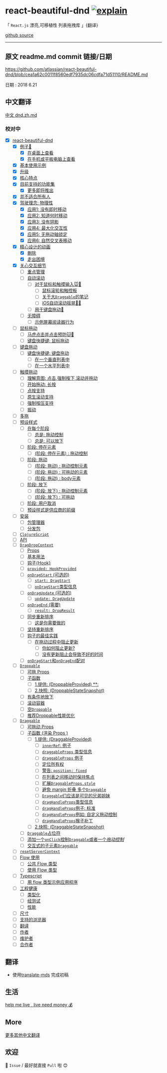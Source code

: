 # react-beautiful-dnd [![explain](http://llever.com/explain.svg)](https://github.com/chinanf-boy/Source-Explain)

「 `React.js` 漂亮,可移植性 列表拖拽库 」{翻译}

[github source](https://github.com/atlassian/react-beautiful-dnd)

---

## 原文 readme.md commit 链接/日期

https://github.com/atlassian/react-beautiful-dnd/blob/cea1a62c0011f8560edf7935dc06cdfa71d51110/README.md

日期 : 2018 6.21

## 中文翻译

[中文 dnd.zh.md](./dnd.zh.md)

### 校对中

- [x] [react-beautiful-dnd](./dnd.zh.md#react-beautiful-dnd)
  - [x] [例子🎉](./dnd.zh.md#%E4%BE%8B%E5%AD%90)
    - [x] [在桌面上查看](./dnd.zh.md#%E5%9C%A8%E6%A1%8C%E9%9D%A2%E4%B8%8A%E6%9F%A5%E7%9C%8B)
    - [x] [在手机或平板电脑上查看](./dnd.zh.md#%E5%9C%A8%E6%89%8B%E6%9C%BA%E6%88%96%E5%B9%B3%E6%9D%BF%E7%94%B5%E8%84%91%E4%B8%8A%E6%9F%A5%E7%9C%8B)
  - [x] [基本使用示例](./dnd.zh.md#%E5%9F%BA%E6%9C%AC%E4%BD%BF%E7%94%A8%E7%A4%BA%E4%BE%8B)
  - [x] [升级](./dnd.zh.md#%E5%8D%87%E7%BA%A7)
  - [x] [核心特点](./dnd.zh.md#%E6%A0%B8%E5%BF%83%E7%89%B9%E7%82%B9)
  - [x] [目前支持的功能集](./dnd.zh.md#%E7%9B%AE%E5%89%8D%E6%94%AF%E6%8C%81%E7%9A%84%E5%8A%9F%E8%83%BD%E9%9B%86)
    - [x] [更多即将推出](./dnd.zh.md#%E6%9B%B4%E5%A4%9A%E5%8D%B3%E5%B0%86%E6%8E%A8%E5%87%BA)
  - [x] [并不适合所有人](./dnd.zh.md#%E5%B9%B6%E4%B8%8D%E9%80%82%E5%90%88%E6%89%80%E6%9C%89%E4%BA%BA)
  - [x] [驾驶理念: 物理性](./dnd.zh.md#%E9%A9%BE%E9%A9%B6%E7%90%86%E5%BF%B5-%E7%89%A9%E7%90%86%E6%80%A7)
    - [x] [应用1: 没有即时移动](./dnd.zh.md#%E5%BA%94%E7%94%A81-%E6%B2%A1%E6%9C%89%E5%8D%B3%E6%97%B6%E7%A7%BB%E5%8A%A8)
    - [x] [应用2: 知道何时移动](./dnd.zh.md#%E5%BA%94%E7%94%A82-%E7%9F%A5%E9%81%93%E4%BD%95%E6%97%B6%E7%A7%BB%E5%8A%A8)
    - [x] [应用3: 没有阴影](./dnd.zh.md#%E5%BA%94%E7%94%A83-%E6%B2%A1%E6%9C%89%E9%98%B4%E5%BD%B1)
    - [x] [应用4: 最大化交互性](./dnd.zh.md#%E5%BA%94%E7%94%A84-%E6%9C%80%E5%A4%A7%E5%8C%96%E4%BA%A4%E4%BA%92%E6%80%A7)
    - [x] [应用5: 无拖动轴锁定](./dnd.zh.md#%E5%BA%94%E7%94%A85-%E6%97%A0%E6%8B%96%E5%8A%A8%E8%BD%B4%E9%94%81%E5%AE%9A)
    - [x] [应用6: 自然交叉表移动](./dnd.zh.md#%E5%BA%94%E7%94%A86-%E8%87%AA%E7%84%B6%E4%BA%A4%E5%8F%89%E8%A1%A8%E7%A7%BB%E5%8A%A8)
  - [x] [精心设计的动画](./dnd.zh.md#%E7%B2%BE%E5%BF%83%E8%AE%BE%E8%AE%A1%E7%9A%84%E5%8A%A8%E7%94%BB)
    - [x] [删除](./dnd.zh.md#%E5%88%A0%E9%99%A4)
    - [x] [走出困境](./dnd.zh.md#%E8%B5%B0%E5%87%BA%E5%9B%B0%E5%A2%83)
  - [x] [关心交互细节](./dnd.zh.md#%E5%85%B3%E5%BF%83%E4%BA%A4%E4%BA%92%E7%BB%86%E8%8A%82)
    - [ ] [重点管理](./dnd.zh.md#%E9%87%8D%E7%82%B9%E7%AE%A1%E7%90%86)
    - [ ] [自动滚动](./dnd.zh.md#%E8%87%AA%E5%8A%A8%E6%BB%9A%E5%8A%A8)
      - [ ] [对于鼠标和触摸输入🐭📱](./dnd.zh.md#%E5%AF%B9%E4%BA%8E%E9%BC%A0%E6%A0%87%E5%92%8C%E8%A7%A6%E6%91%B8%E8%BE%93%E5%85%A5)
        - [ ] [鼠标滚轮和触控板](./dnd.zh.md#%E9%BC%A0%E6%A0%87%E6%BB%9A%E8%BD%AE%E5%92%8C%E8%A7%A6%E6%8E%A7%E6%9D%BF)
        - [ ] [关于大`Draggable`的笔记](./dnd.zh.md#%E5%85%B3%E4%BA%8E%E5%A4%A7draggable%E7%9A%84%E7%AC%94%E8%AE%B0)
        - [ ] [iOS自动滚动摇晃📱🤕](./dnd.zh.md#ios%E8%87%AA%E5%8A%A8%E6%BB%9A%E5%8A%A8%E6%91%87%E6%99%83)
      - [ ] [用于键盘拖动🎹](./dnd.zh.md#%E7%94%A8%E4%BA%8E%E9%94%AE%E7%9B%98%E6%8B%96%E5%8A%A8)
    - [ ] [无障碍](./dnd.zh.md#%E6%97%A0%E9%9A%9C%E7%A2%8D)
      - [ ] [示例屏幕阅读器行为](./dnd.zh.md#%E7%A4%BA%E4%BE%8B%E5%B1%8F%E5%B9%95%E9%98%85%E8%AF%BB%E5%99%A8%E8%A1%8C%E4%B8%BA)
  - [ ] [鼠标拖动](./dnd.zh.md#%E9%BC%A0%E6%A0%87%E6%8B%96%E5%8A%A8)
    - [ ] [马虎点击并点击预防🐱🎁](./dnd.zh.md#%E9%A9%AC%E8%99%8E%E7%82%B9%E5%87%BB%E5%B9%B6%E7%82%B9%E5%87%BB%E9%A2%84%E9%98%B2)
    - [ ] [键盘快捷键: 鼠标拖动](./dnd.zh.md#%E9%94%AE%E7%9B%98%E5%BF%AB%E6%8D%B7%E9%94%AE-%E9%BC%A0%E6%A0%87%E6%8B%96%E5%8A%A8)
  - [ ] [键盘拖动](./dnd.zh.md#%E9%94%AE%E7%9B%98%E6%8B%96%E5%8A%A8)
    - [ ] [键盘快捷键: 键盘拖动](./dnd.zh.md#%E9%94%AE%E7%9B%98%E5%BF%AB%E6%8D%B7%E9%94%AE-%E9%94%AE%E7%9B%98%E6%8B%96%E5%8A%A8)
      - [ ] [在一个垂直列表中](./dnd.zh.md#%E5%9C%A8%E4%B8%80%E4%B8%AA%E5%9E%82%E7%9B%B4%E5%88%97%E8%A1%A8%E4%B8%AD)
      - [ ] [在一个水平列表中](./dnd.zh.md#%E5%9C%A8%E4%B8%80%E4%B8%AA%E6%B0%B4%E5%B9%B3%E5%88%97%E8%A1%A8%E4%B8%AD)
  - [ ] [触摸拖动](./dnd.zh.md#%E8%A7%A6%E6%91%B8%E6%8B%96%E5%8A%A8)
    - [ ] [理解意图: 点击,强制按下,滚动并拖动](./dnd.zh.md#%E7%90%86%E8%A7%A3%E6%84%8F%E5%9B%BE-%E7%82%B9%E5%87%BB%E5%BC%BA%E5%88%B6%E6%8C%89%E4%B8%8B%E6%BB%9A%E5%8A%A8%E5%B9%B6%E6%8B%96%E5%8A%A8)
    - [ ] [开始拖动: 长按](./dnd.zh.md#%E5%BC%80%E5%A7%8B%E6%8B%96%E5%8A%A8-%E9%95%BF%E6%8C%89)
    - [ ] [点按支持](./dnd.zh.md#%E7%82%B9%E6%8C%89%E6%94%AF%E6%8C%81)
    - [ ] [原生滚动支持](./dnd.zh.md#%E5%8E%9F%E7%94%9F%E6%BB%9A%E5%8A%A8%E6%94%AF%E6%8C%81)
    - [ ] [强制按压支持](./dnd.zh.md#%E5%BC%BA%E5%88%B6%E6%8C%89%E5%8E%8B%E6%94%AF%E6%8C%81)
    - [ ] [振动](./dnd.zh.md#%E6%8C%AF%E5%8A%A8)
  - [ ] [多拖](./dnd.zh.md#%E5%A4%9A%E6%8B%96)
  - [ ] [预设样式](./dnd.zh.md#%E9%A2%84%E8%AE%BE%E6%A0%B7%E5%BC%8F)
    - [ ] [在每个阶段](./dnd.zh.md#%E5%9C%A8%E6%AF%8F%E4%B8%AA%E9%98%B6%E6%AE%B5)
      - [ ] [总是: 拖动控制](./dnd.zh.md#%E6%80%BB%E6%98%AF-%E6%8B%96%E5%8A%A8%E6%8E%A7%E5%88%B6)
      - [ ] [总是: 可以放下](./dnd.zh.md#%E6%80%BB%E6%98%AF-%E5%8F%AF%E4%BB%A5%E6%94%BE%E4%B8%8B)
    - [ ] [阶段: 停在元素](./dnd.zh.md#%E9%98%B6%E6%AE%B5-%E5%81%9C%E5%9C%A8%E5%85%83%E7%B4%A0)
      - [ ] [(阶段: 停在元素) : 拖动控制](./dnd.zh.md#%E9%98%B6%E6%AE%B5-%E5%81%9C%E5%9C%A8%E5%85%83%E7%B4%A0--%E6%8B%96%E5%8A%A8%E6%8E%A7%E5%88%B6)
    - [ ] [阶段: 拖动](./dnd.zh.md#%E9%98%B6%E6%AE%B5-%E6%8B%96%E5%8A%A8)
      - [ ] [(阶段: 拖动) : 拖动控制元素](./dnd.zh.md#%E9%98%B6%E6%AE%B5-%E6%8B%96%E5%8A%A8--%E6%8B%96%E5%8A%A8%E6%8E%A7%E5%88%B6%E5%85%83%E7%B4%A0)
      - [ ] [(阶段: 拖动) : 可拖动的元素](./dnd.zh.md#%E9%98%B6%E6%AE%B5-%E6%8B%96%E5%8A%A8--%E5%8F%AF%E6%8B%96%E5%8A%A8%E7%9A%84%E5%85%83%E7%B4%A0)
      - [ ] [(阶段: 拖动) : body元素](./dnd.zh.md#%E9%98%B6%E6%AE%B5-%E6%8B%96%E5%8A%A8--body%E5%85%83%E7%B4%A0)
    - [ ] [阶段: 放下](./dnd.zh.md#%E9%98%B6%E6%AE%B5-%E6%94%BE%E4%B8%8B)
      - [ ] [(阶段: 放下) : 拖动控制元素](./dnd.zh.md#%E9%98%B6%E6%AE%B5-%E6%94%BE%E4%B8%8B--%E6%8B%96%E5%8A%A8%E6%8E%A7%E5%88%B6%E5%85%83%E7%B4%A0)
      - [ ] [(阶段: 放下) : 可拖动](./dnd.zh.md#%E9%98%B6%E6%AE%B5-%E6%94%BE%E4%B8%8B--%E5%8F%AF%E6%8B%96%E5%8A%A8)
    - [ ] [阶段: 用户取消](./dnd.zh.md#%E9%98%B6%E6%AE%B5-%E7%94%A8%E6%88%B7%E5%8F%96%E6%B6%88)
    - [ ] [预设样式是供应商的前缀](./dnd.zh.md#%E9%A2%84%E8%AE%BE%E6%A0%B7%E5%BC%8F%E6%98%AF%E4%BE%9B%E5%BA%94%E5%95%86%E7%9A%84%E5%89%8D%E7%BC%80)
  - [ ] [安装](./dnd.zh.md#%E5%AE%89%E8%A3%85)
    - [ ] [包管理器](./dnd.zh.md#%E5%8C%85%E7%AE%A1%E7%90%86%E5%99%A8)
    - [ ] [分发包](./dnd.zh.md#%E5%88%86%E5%8F%91%E5%8C%85)
  - [ ] [`ClojureScript`](./dnd.zh.md#clojurescript)
  - [ ] [API](./dnd.zh.md#api)
  - [ ] [`DragDropContext`](./dnd.zh.md#dragdropcontext)
    - [ ] [Props](./dnd.zh.md#props)
    - [ ] [基本用法](./dnd.zh.md#%E5%9F%BA%E6%9C%AC%E7%94%A8%E6%B3%95)
    - [ ] [钩子{Hook}](./dnd.zh.md#%E9%92%A9%E5%AD%90hook)
    - [ ] [`provided: HookProvided`](./dnd.zh.md#provided-hookprovided)
    - [ ] [`onDragStart` (可选的)](./dnd.zh.md#ondragstart-%E5%8F%AF%E9%80%89%E7%9A%84)
      - [ ] [`start: DragStart`](./dnd.zh.md#start-dragstart)
      - [ ] [`onDragStart`类型信息](./dnd.zh.md#ondragstart%E7%B1%BB%E5%9E%8B%E4%BF%A1%E6%81%AF)
    - [ ] [`onDragUpdate` (可选的)](./dnd.zh.md#ondragupdate-%E5%8F%AF%E9%80%89%E7%9A%84)
      - [ ] [`update: DragUpdate`](./dnd.zh.md#update-dragupdate)
    - [ ] [`onDragEnd` (需要)](./dnd.zh.md#ondragend-%E9%9C%80%E8%A6%81)
      - [ ] [`result: DropResult`](./dnd.zh.md#result-dropresult)
    - [ ] [同步重新排序](./dnd.zh.md#%E5%90%8C%E6%AD%A5%E9%87%8D%E6%96%B0%E6%8E%92%E5%BA%8F)
      - [ ] [这是你需要做的](./dnd.zh.md#%E8%BF%99%E6%98%AF%E4%BD%A0%E9%9C%80%E8%A6%81%E5%81%9A%E7%9A%84)
    - [ ] [坚持重新排序](./dnd.zh.md#%E5%9D%9A%E6%8C%81%E9%87%8D%E6%96%B0%E6%8E%92%E5%BA%8F)
    - [ ] [钩子的最佳实践](./dnd.zh.md#%E9%92%A9%E5%AD%90%E7%9A%84%E6%9C%80%E4%BD%B3%E5%AE%9E%E8%B7%B5)
      - [ ] [在拖动过程中阻止更新](./dnd.zh.md#%E5%9C%A8%E6%8B%96%E5%8A%A8%E8%BF%87%E7%A8%8B%E4%B8%AD%E9%98%BB%E6%AD%A2%E6%9B%B4%E6%96%B0)
        - [ ] [你如何阻止更新?](./dnd.zh.md#%E4%BD%A0%E5%A6%82%E4%BD%95%E9%98%BB%E6%AD%A2%E6%9B%B4%E6%96%B0)
        - [ ] [没有更新阻止会导致不好的时间](./dnd.zh.md#%E6%B2%A1%E6%9C%89%E6%9B%B4%E6%96%B0%E9%98%BB%E6%AD%A2%E4%BC%9A%E5%AF%BC%E8%87%B4%E4%B8%8D%E5%A5%BD%E7%9A%84%E6%97%B6%E9%97%B4)
    - [ ] [`onDragStart`和`onDragEnd`配对](./dnd.zh.md#ondragstart%E5%92%8Condragend%E9%85%8D%E5%AF%B9)
  - [ ] [`Droppable`](./dnd.zh.md#droppable)
    - [ ] [可拖 Props](./dnd.zh.md#%E5%8F%AF%E6%8B%96-props)
    - [ ] [子函数](./dnd.zh.md#%E5%AD%90%E5%87%BD%E6%95%B0)
      - [ ] [1.提供:  (DroppableProvided) \*\*:](./dnd.zh.md#1%E6%8F%90%E4%BE%9B--droppableprovided-%5C%5C)
      - [ ] [2.快照:  (DroppableStateSnapshot)](./dnd.zh.md#2%E5%BF%AB%E7%85%A7--droppablestatesnapshot)
    - [ ] [有条件地放下](./dnd.zh.md#%E6%9C%89%E6%9D%A1%E4%BB%B6%E5%9C%B0%E6%94%BE%E4%B8%8B)
    - [ ] [滚动容器](./dnd.zh.md#%E6%BB%9A%E5%8A%A8%E5%AE%B9%E5%99%A8)
    - [ ] [空`Droppable`](./dnd.zh.md#%E7%A9%BAdroppable)
    - [ ] [推荐Droppable性能优化](./dnd.zh.md#%E6%8E%A8%E8%8D%90droppable%E6%80%A7%E8%83%BD%E4%BC%98%E5%8C%96)
  - [ ] [`Draggable`](./dnd.zh.md#draggable)
    - [ ] [可拖动 Props](./dnd.zh.md#%E5%8F%AF%E6%8B%96%E5%8A%A8-props)
    - [ ] [子函数 (渲染 Props )](./dnd.zh.md#%E5%AD%90%E5%87%BD%E6%95%B0-%E6%B8%B2%E6%9F%93-props-)
      - [ ] [1.提供:  (DraggableProvided)](./dnd.zh.md#1%E6%8F%90%E4%BE%9B--draggableprovided)
        - [ ] [`innerRef`: 例子](./dnd.zh.md#innerref-%E4%BE%8B%E5%AD%90)
        - [ ] [`draggableProps` 类型信息](./dnd.zh.md#draggableprops-%E7%B1%BB%E5%9E%8B%E4%BF%A1%E6%81%AF)
        - [ ] [`draggableProps` 例子](./dnd.zh.md#draggableprops-%E4%BE%8B%E5%AD%90)
        - [ ] [定位所有权](./dnd.zh.md#%E5%AE%9A%E4%BD%8D%E6%89%80%E6%9C%89%E6%9D%83)
        - [ ] [警告: `position: fixed`](./dnd.zh.md#%E8%AD%A6%E5%91%8A-position-fixed)
        - [ ] [在列表之间移动时保持焦点](./dnd.zh.md#%E5%9C%A8%E5%88%97%E8%A1%A8%E4%B9%8B%E9%97%B4%E7%A7%BB%E5%8A%A8%E6%97%B6%E4%BF%9D%E6%8C%81%E7%84%A6%E7%82%B9)
        - [ ] [扩展`DraggableProps.style`](./dnd.zh.md#%E6%89%A9%E5%B1%95draggablepropsstyle)
        - [ ] [避免 margin 折叠 多个`Draggable`](./dnd.zh.md#%E9%81%BF%E5%85%8D-margin-%E6%8A%98%E5%8F%A0-%E5%A4%9A%E4%B8%AAdraggable)
        - [ ] [`Draggable`们应该是可见的兄弟姐妹](./dnd.zh.md#draggable%E4%BB%AC%E5%BA%94%E8%AF%A5%E6%98%AF%E5%8F%AF%E8%A7%81%E7%9A%84%E5%85%84%E5%BC%9F%E5%A7%90%E5%A6%B9)
        - [ ] [`dragHandleProps`类型信息](./dnd.zh.md#draghandleprops%E7%B1%BB%E5%9E%8B%E4%BF%A1%E6%81%AF)
        - [ ] [`dragHandleProps`例子: 标准](./dnd.zh.md#draghandleprops%E4%BE%8B%E5%AD%90-%E6%A0%87%E5%87%86)
        - [ ] [`dragHandleProps`例如: 自定义拖动控制](./dnd.zh.md#draghandleprops%E4%BE%8B%E5%A6%82-%E8%87%AA%E5%AE%9A%E4%B9%89%E6%8B%96%E5%8A%A8%E6%8E%A7%E5%88%B6)
        - [ ] [`dragHandleProps`猴子补丁](./dnd.zh.md#draghandleprops%E7%8C%B4%E5%AD%90%E8%A1%A5%E4%B8%81)
      - [ ] [2.快照:  (DraggableStateSnapshot)](./dnd.zh.md#2%E5%BF%AB%E7%85%A7--draggablestatesnapshot)
    - [ ] [`Draggable`占位符](./dnd.zh.md#draggable%E5%8D%A0%E4%BD%8D%E7%AC%A6)
    - [ ] [添加一个`onClick`控制`Draggable`或者一个*拖动控制*](./dnd.zh.md#%E6%B7%BB%E5%8A%A0%E4%B8%80%E4%B8%AAonclick%E6%8E%A7%E5%88%B6draggable%E6%88%96%E8%80%85%E4%B8%80%E4%B8%AA%E6%8B%96%E5%8A%A8%E6%8E%A7%E5%88%B6)
    - [ ] [交互式的子元素`Draggable`](./dnd.zh.md#%E4%BA%A4%E4%BA%92%E5%BC%8F%E7%9A%84%E5%AD%90%E5%85%83%E7%B4%A0draggable)
  - [ ] [`resetServerContext`](./dnd.zh.md#resetservercontext)
  - [ ] [Flow 使用](./dnd.zh.md#flow-%E4%BD%BF%E7%94%A8)
    - [ ] [公共 Flow 类型](./dnd.zh.md#%E5%85%AC%E5%85%B1-flow-%E7%B1%BB%E5%9E%8B)
    - [ ] [使用 Flow 类型](./dnd.zh.md#%E4%BD%BF%E7%94%A8-flow-%E7%B1%BB%E5%9E%8B)
  - [ ] [Typescript](./dnd.zh.md#typescript)
    - [ ] [用 flow 类型示例应用程序](./dnd.zh.md#%E7%94%A8-flow-%E7%B1%BB%E5%9E%8B%E7%A4%BA%E4%BE%8B%E5%BA%94%E7%94%A8%E7%A8%8B%E5%BA%8F)
  - [ ] [工程健康](./dnd.zh.md#%E5%B7%A5%E7%A8%8B%E5%81%A5%E5%BA%B7)
    - [ ] [类型化](./dnd.zh.md#%E7%B1%BB%E5%9E%8B%E5%8C%96)
    - [ ] [经测试](./dnd.zh.md#%E7%BB%8F%E6%B5%8B%E8%AF%95)
    - [ ] [性能](./dnd.zh.md#%E6%80%A7%E8%83%BD)
  - [ ] [尺寸](./dnd.zh.md#%E5%B0%BA%E5%AF%B8)
  - [ ] [支持的浏览器](./dnd.zh.md#%E6%94%AF%E6%8C%81%E7%9A%84%E6%B5%8F%E8%A7%88%E5%99%A8)
  - [ ] [翻译](./dnd.zh.md#%E7%BF%BB%E8%AF%91)
  - [ ] [作者](./dnd.zh.md#%E4%BD%9C%E8%80%85)
  - [ ] [维护者](./dnd.zh.md#%E7%BB%B4%E6%8A%A4%E8%80%85)
  - [ ] [合作者](./dnd.zh.md#%E5%90%88%E4%BD%9C%E8%80%85)
<!-- END doctoc generated TOC please keep comment here to allow auto update -->


## 翻译

- 使用[translate-mds](https://github.com/chinanf-boy/translate-mds) 完成初稿

## 生活

[help me live , live need money 💰](https://github.com/chinanf-boy/live-need-money)

## More

[更多其他中文翻译](https://github.com/chinanf-boy/chinese-translate-list)

## 欢迎

👏 `Issue` / 最好就直接 `Pull` 啦 😊
